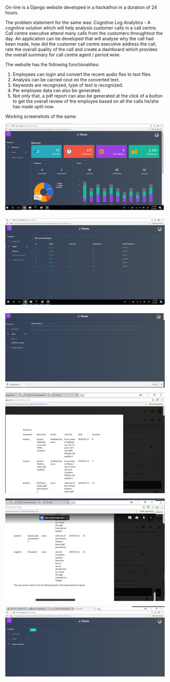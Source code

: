 On-line is a Django website developed in a hackathon in a duration of 24 hours.

The problem statement for the same was: 
Cognitive Log Analytics - A cognitive solution which will help analysis customer calls in a call centre.
Call centre executive attend many calls from the customers throughtout the day. An application can be developed that will analyse why the call had been made, how did the customer call centre executive address the call, rate the overall quality of the call and create a dashboard which provides the overall summary for call centre agent / period wise.

The website has the following functionalities:

1. Employees can login and convert the recent audio fles to text files
2. Analysis can be carried oout on the converted text.
3. Keywords are recognized, type of text is recognized.
4. Per employee data can also be generated.
5. Not only that, a pdf report can also be generated at the click of a button to get the overall review of the employee based on all the calls he/she has made uptil now.

Working screenshots of the same:

![alt text](https://github.com/Nits2097/CodeShastraRound1/blob/master/onliness/dashboard.png)

![alt text](https://github.com/Nits2097/CodeShastraRound1/blob/master/onliness/callerlist.png)

![alt text](https://github.com/Nits2097/CodeShastraRound1/blob/master/onliness/summary.png)

![alt text](https://github.com/Nits2097/CodeShastraRound1/blob/master/onliness/summdoc.png)

![alt text](https://github.com/Nits2097/CodeShastraRound1/blob/master/onliness/summdoc2.png)

![alt text](https://github.com/Nits2097/CodeShastraRound1/blob/master/onliness/update.png)

